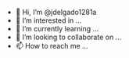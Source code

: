 - 👋 Hi, I’m @jdelgado1281a
- 👀 I’m interested in ...
- 🌱 I’m currently learning ...
- 💞️ I’m looking to collaborate on ...
- 📫 How to reach me ...

<!---
jdelgado1281a/jdelgado1281a is a ✨ special ✨ repository because its `README.md` (this file) appears on your GitHub profile.
You can click the Preview link to take a look at your changes.
--->
